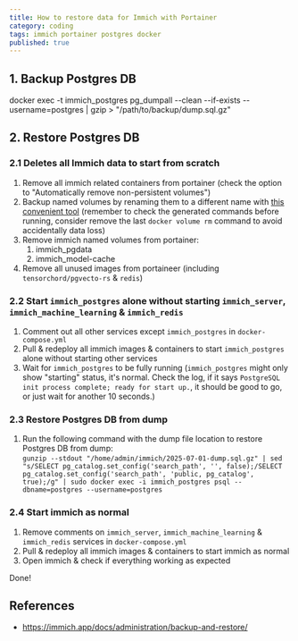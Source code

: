 ```yaml
---
title: How to restore data for Immich with Portainer
category: coding
tags: immich portainer postgres docker
published: true
---
```

## 1. Backup Postgres DB
docker exec -t immich_postgres pg_dumpall --clean --if-exists --username=postgres | gzip > "/path/to/backup/dump.sql.gz"

## 2. Restore Postgres DB

### 2.1 Deletes all Immich data to start from scratch

1. Remove all immich related containers from portainer (check the option to "Automatically remove non-persistent volumes")
1. Backup named volumes by renaming them to a different name with [this convenient tool](https://www.commands.dev/workflows/rename_docker_volume) (remember to check the generated commands before running, consider remove the last `docker volume rm` command to avoid accidentally data loss)
1. Remove immich named volumes from portainer:
	1. immich_pgdata
	1. immich_model-cache
1. Remove all unused images from portaineer (including `tensorchord/pgvecto-rs` & `redis`)

### 2.2 Start `immich_postgres` alone without starting `immich_server`, `immich_machine_learning` & `immich_redis`

1. Comment out all other services except `immich_postgres` in `docker-compose.yml`
1. Pull & redeploy all immich images & containers to start `immich_postgres` alone without starting other services
1. Wait for `immich_postgres` to be fully running (`immich_postgres` might only show "starting" status, it's normal. Check the log, if it says `PostgreSQL init process complete; ready for start up.`, it should be good to go, or just wait for another 10 seconds.)

### 2.3 Restore Postgres DB from dump
1. Run the following command with the dump file location to restore Postgres DB from dump:  
  `gunzip --stdout "/home/admin/immich/2025-07-01-dump.sql.gz" | sed "s/SELECT pg_catalog.set_config('search_path', '', false);/SELECT pg_catalog.set_config('search_path', 'public, pg_catalog', true);/g" | sudo docker exec -i immich_postgres psql --dbname=postgres --username=postgres`

### 2.4 Start immich as normal

1. Remove comments on `immich_server`, `immich_machine_learning` & `immich_redis` services in `docker-compose.yml`
1. Pull & redeploy all immich images & containers to start immich as normal
1. Open immich & check if everything working as expected

Done!

## References

- https://immich.app/docs/administration/backup-and-restore/
